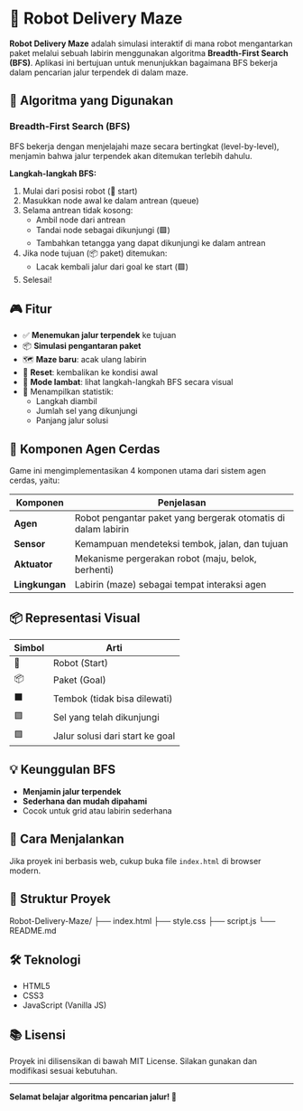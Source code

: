 # 🤖 Robot Delivery Maze

**Robot Delivery Maze** adalah simulasi interaktif di mana robot mengantarkan paket melalui sebuah labirin menggunakan algoritma **Breadth-First Search (BFS)**. Aplikasi ini bertujuan untuk menunjukkan bagaimana BFS bekerja dalam pencarian jalur terpendek di dalam maze.

## 🧠 Algoritma yang Digunakan

### Breadth-First Search (BFS)

BFS bekerja dengan menjelajahi maze secara bertingkat (level-by-level), menjamin bahwa jalur terpendek akan ditemukan terlebih dahulu.

**Langkah-langkah BFS:**

1. Mulai dari posisi robot (📍 start)
2. Masukkan node awal ke dalam antrean (queue)
3. Selama antrean tidak kosong:
   - Ambil node dari antrean
   - Tandai node sebagai dikunjungi (🟪)
   - Tambahkan tetangga yang dapat dikunjungi ke dalam antrean
4. Jika node tujuan (📦 paket) ditemukan:
   - Lacak kembali jalur dari goal ke start (🟩)
5. Selesai!

## 🎮 Fitur

- ✅ **Menemukan jalur terpendek** ke tujuan
- 📦 **Simulasi pengantaran paket**
- 🗺️ **Maze baru**: acak ulang labirin
- 🔄 **Reset**: kembalikan ke kondisi awal
- 🐌 **Mode lambat**: lihat langkah-langkah BFS secara visual
- 👣 Menampilkan statistik:
  - Langkah diambil
  - Jumlah sel yang dikunjungi
  - Panjang jalur solusi

## 🧠 Komponen Agen Cerdas

Game ini mengimplementasikan 4 komponen utama dari sistem agen cerdas, yaitu:

| Komponen     | Penjelasan                                                                 |
|--------------|----------------------------------------------------------------------------|
| **Agen**     | Robot pengantar paket yang bergerak otomatis di dalam labirin              |
| **Sensor**   | Kemampuan mendeteksi tembok, jalan, dan tujuan                             |
| **Aktuator** | Mekanisme pergerakan robot (maju, belok, berhenti)                         |
| **Lingkungan** | Labirin (maze) sebagai tempat interaksi agen                             |


## 📦 Representasi Visual

| Simbol | Arti |
|--------|------|
| 🤖     | Robot (Start) |
| 📦     | Paket (Goal) |
| ⬛     | Tembok (tidak bisa dilewati) |
| 🟪     | Sel yang telah dikunjungi |
| 🟩     | Jalur solusi dari start ke goal |

## 💡 Keunggulan BFS

- **Menjamin jalur terpendek**
- **Sederhana dan mudah dipahami**
- Cocok untuk grid atau labirin sederhana

## 🚀 Cara Menjalankan

Jika proyek ini berbasis web, cukup buka file `index.html` di browser modern.

## 📁 Struktur Proyek

Robot-Delivery-Maze/
├── index.html
├── style.css
├── script.js
└── README.md


## 🛠️ Teknologi

- HTML5
- CSS3
- JavaScript (Vanilla JS)

## 📚 Lisensi

Proyek ini dilisensikan di bawah MIT License. Silakan gunakan dan modifikasi sesuai kebutuhan.

---

**Selamat belajar algoritma pencarian jalur! 🚀**
